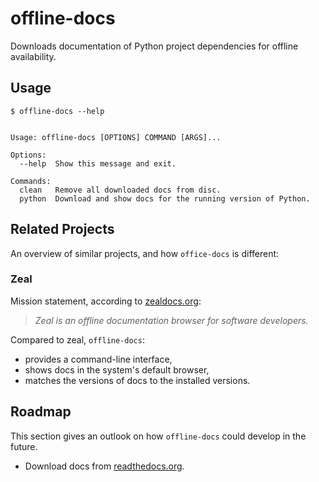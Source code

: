 # offline-docs

Downloads documentation of Python project dependencies for offline availability.


## Usage

```
$ offline-docs --help


Usage: offline-docs [OPTIONS] COMMAND [ARGS]...

Options:
  --help  Show this message and exit.

Commands:
  clean   Remove all downloaded docs from disc.
  python  Download and show docs for the running version of Python.
```


## Related Projects

An overview of similar projects, and how `office-docs` is different:

### Zeal

Mission statement, according to [zealdocs.org](https://zealdocs.org/):

> *Zeal is an offline documentation browser for software developers.*

Compared to zeal, `offline-docs`: 
* provides a command-line interface,
* shows docs in the system's default browser,
* matches the versions of docs to the installed versions.

## Roadmap

This section gives an outlook on how `offline-docs` could develop in the future. 

* Download docs from [readthedocs.org](https://readthedocs.org).
